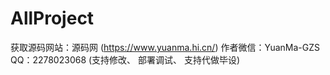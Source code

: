# AllProject
获取源码网站：源码网 (https://www.yuanma.hi.cn/)
作者微信：YuanMa-GZS QQ：2278023068 (支持修改、 部署调试、 支持代做毕设)
